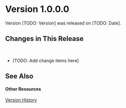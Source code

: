 # Version 1.0.0.0

Version [TODO: Version] was released on [TODO: Date].



## Changes in This Release
&nbsp;<ul><li>
[TODO: Add change items here]</li></ul>

## See Also


#### Other Resources
<a href="fd72bffc-a51e-449c-822f-401f91189825">Version History</a><br />